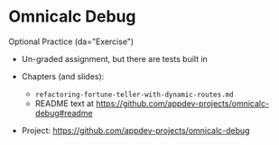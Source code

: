 # Omnicalc Debug

Optional Practice (da="Exercise")

  - Un-graded assignment, but there are tests built in

  - Chapters (and slides):
    - `refactoring-fortune-teller-with-dynamic-routes.md`
    - README text at https://github.com/appdev-projects/omnicalc-debug#readme

  - Project: https://github.com/appdev-projects/omnicalc-debug